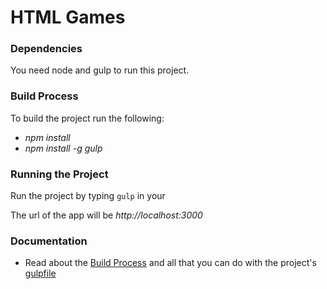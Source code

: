HTML Games
================

### Dependencies
You need node and gulp to run this project.


### Build Process

To build the project run the following:
* *npm install*
* *npm install -g gulp*


### Running the Project

Run the project by typing `gulp` in your 

The url of the app will be *http://localhost:3000*


### Documentation

* Read about the [Build Process](gulpfile.html) and all that you can do with the project's [gulpfile](https://github.com/paulrenenichols/html-games/blob/master/gulpfile.js)